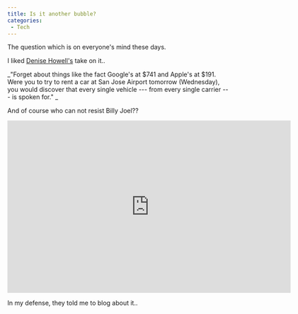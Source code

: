 ```yaml
---
title: Is it another bubble?
categories:
 - Tech
---
```


The question which is on everyone's mind these days.

I liked [Denise Howell's][0] take on it..

_"Forget about things like the fact Google's at $741 and Apple's at $191\. Were you to try to rent a car at San Jose Airport tomorrow (Wednesday), you would discover that every single vehicle --- from every single carrier --- is spoken for." _

And of course who can not resist Billy Joel??

<iframe id="ytplayer" type="text/html" width="640" height="390" src="http://www.youtube.com/embed/YuAJHaXKgFk?&origin=http://chinpen.net/blog" frameborder="0" ></iframe>

In my defense, they told me to blog about it..

[0]: http://feeds.feedburner.com/~r/zdnet/Howell/~3/180933354/
